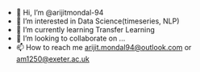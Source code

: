 - 👋 Hi, I’m @arijitmondal-94
- 👀 I’m interested in Data Science(timeseries, NLP)
- 🌱 I’m currently learning Transfer Learning
- 💞️ I’m looking to collaborate on ...
- 📫 How to reach me arijit.mondal94@outlook.com or am1250@exeter.ac.uk

<!---
arijitmondal-94/arijitmondal-94 is a ✨ special ✨ repository because its `README.md` (this file) appears on your GitHub profile.
You can click the Preview link to take a look at your changes.
--->
